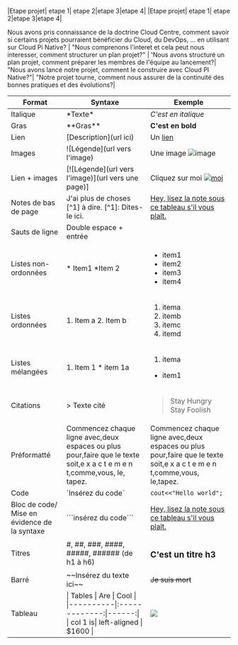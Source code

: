 

|Etape projet| etape 1| etape 2|etape 3|etape 4|
|Etape projet| etape 1| etape 2|etape 3|etape 4|


Nous avons pris connaissance de la doctrine Cloud Centre, comment savoir si certains projets pourraient bénéficier du Cloud, du DevOps, ... en utilisant sur Cloud Pi Native? | "Nous comprenons l'interet et cela peut nous interesser, comment structurer un plan projet?" | 'Nous avons structuré un plan projet, comment préparer les membres de l'équipe au lancement?| "Nous avons lancé notre projet, comment le construire avec Cloud PI Native?"| "Notre projet tourne, comment nous assurer de la continuité des bonnes pratiques et des évolutions?|




| Format        | Syntaxe      | Exemple |
| ------|-----|-----|
| Italique  	| \*Texte\* 	| *C'est en italique* 	|
| Gras 	| \*\*Gras\*\* 	| **C'est en bold** 	|
| Lien 	| \[Description\](url ici) 	| Un [lien](http://www.github.com) 	|
| Images 	| \![Légende\](url vers l'image) 	| Une image ![image](http://i.imgur.com/hRLuez2.png) 	|
| Lien + images 	| \[\![Légende\](url vers l'image)\](url vers une page)\] 	| Cliquez sur moi [![moi](http://i.imgur.com/hRLuez2.png)](https://www.youtube.com) 	|
| Notes de bas de page  	| J'ai plus de choses \[^1\] à dire.   \[^1\]: Dites-le ici. 	| <a href="#section1">Hey, lisez la note sous ce tableau s'il vous plaît.  	|
| Sauts de ligne 	| Double espace + entrée 	|  	|
| Listes non-ordonnées 	| \* Item1     \*Item 2 	| <ul><li>item1</li><li>item2</li><li>item3</li><li>item4</li></ul> 	|
| Listes ordonnées 	| 1. Item a    2. Item b 	| <ol><li>itema</li><li>itemb</li><li>itemc</li><li>itemd</li></ol>  	|
| Listes mélangées 	| 1. Item 1      * item 1a 	|  <ol><li>itema</li></ol><ul><li> item1</li></ul>	|
| Citations 	| \> Texte cité 	|  <blockquote>Stay Hungry Stay Foolish</blockquote> 	|
| Préformatté 	| Commencez chaque ligne avec,deux espaces ou plus pour,faire que le texte soit,e x a c t e m e n t,comme,vous, le, tapez. 	|   Commencez chaque ligne avec,deux espaces ou plus pour,faire que le texte soit,e x a c t e m e n t,comme,vous, le,tapez. 	|
| Code 	| \`Insérez du code\` 	| `cout<<"Hello world";` 	|
| Bloc de code/ Mise en évidence de la syntaxe 	| \`\`\`insérez du code\`\`\` 	|  <a href="#section1">Hey, lisez la note sous ce tableau s'il vous plaît. 	|
| Titres 	| \#, \##, \###, \####, \#####, \###### (de h1 à h6) 	|  <h3>C'est un titre h3</h3>	|
| Barré 	| \~~Insérez du texte ici\~~ 	| ~~Je suis mort~~ 	|
| Tableau 	| \| Tables   \|      Are      \|  Cool \| \|\----------\|\:\-------------\:\|------\:\| \| col 1 is\|  left-aligned \| $1600 \| | ![](http://i.imgur.com/EItt7mh.png) |
